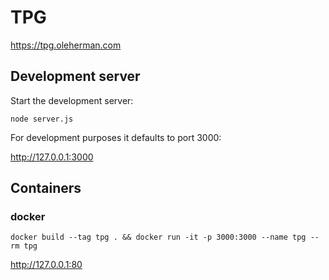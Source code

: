# TPG

https://tpg.oleherman.com

## Development server

Start the development server:

```
node server.js
```

For development purposes it defaults to port 3000:

http://127.0.0.1:3000

## Containers

### docker

```
docker build --tag tpg . && docker run -it -p 3000:3000 --name tpg --rm tpg
```

http://127.0.0.1:80

